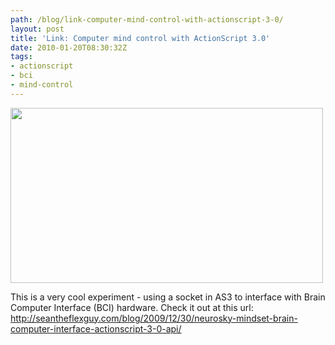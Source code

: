 ```yaml
---
path: /blog/link-computer-mind-control-with-actionscript-3-0/
layout: post
title: 'Link: Computer mind control with ActionScript 3.0'
date: 2010-01-20T08:30:32Z
tags:
- actionscript
- bci
- mind-control
---
```


<a href="http://seantheflexguy.com/blog/2009/12/30/neurosky-mindset-brain-computer-interface-actionscript-3-0-api/" target="_blank"><img class="alignnone size-full wp-image-1125" title="Mind control" src="http://uploads.psyked.co.uk/2010/01/mind-control.jpg" alt="" width="500" height="280" /></a>

This is a very cool experiment - using a socket in AS3 to interface with Brain Computer Interface (BCI) hardware. Check it out at this url: <a href="http://seantheflexguy.com/blog/2009/12/30/neurosky-mindset-brain-computer-interface-actionscript-3-0-api/">http://seantheflexguy.com/blog/2009/12/30/neurosky-mindset-brain-computer-interface-actionscript-3-0-api/</a>